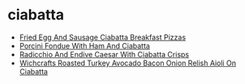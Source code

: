 # ciabatta

 * [Fried Egg And Sausage Ciabatta Breakfast Pizzas](index/f/fried-egg-and-sausage-ciabatta-breakfast-pizzas-241096.json)
 * [Porcini Fondue With Ham And Ciabatta](index/p/porcini-fondue-with-ham-and-ciabatta-231266.json)
 * [Radicchio And Endive Caesar With Ciabatta Crisps](index/r/radicchio-and-endive-caesar-with-ciabatta-crisps-231582.json)
 * [Wichcrafts Roasted Turkey Avocado Bacon Onion Relish Aioli On Ciabatta](index/w/wichcrafts-roasted-turkey-avocado-bacon-onion-relish-aioli-on-ciabatta-236737.json)
